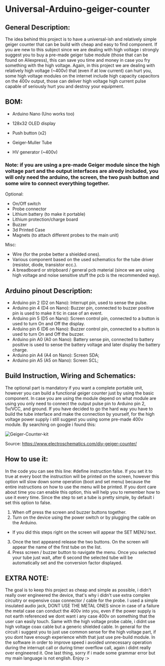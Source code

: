 # Universal-Arduino-geiger-counter

## General Description:

The idea behind this project is to have a universal-ish and relatively simple geiger counter that can be build with cheap and easy to find component. If you are new to this subject since we are dealing with high voltage i strongly suggest you to buy a pre-made geiger tube module (those that can be found on Aliexpress), this can save you time and money in case you fry something with the high voltage. Again, in this project we are dealing with relatively high voltage (~400v) that (even if at low current) can hurt you, some high voltage modules on the internet include high capacity capacitors on the 400v output, those can deliver high voltage high current pulse capable of seriously hurt you and destroy your equipment. 



## BOM:

- Arduino Nano (Uno works too)

- 128x32 OLED display
- Push button (x2) 
- Geiger-Muller Tube
- HV generator (~400v)

### Note: if you are using a pre-made Geiger module since the high voltage part and the output interfaces are alredy included, you will only need the arduino, the screen, the two push button and some wire to connect everything together.


 Optional:
- On/Off switch
- Probe connector
- Lithium battery (to make it portable)
- Lithium protection/charge board
- Buzzer
- 3d Printed Case
- Magnets (to attach different probes to the main unit)


Misc:
- Wire (for the probe better a shielded ones).
- Various component based on the used schematics for the tube driver (resistor, diode, transistor ecc.).
- A breadboard or stripboard / general pcb material (since we are using high voltage and noise sensitive stuff the pcb is the recommended way).

## Arduino pinout Description:

- Arduino pin 2 (D2 on Nano): Interrupt pin, used to sense the pulse.
- Arduino pin 4 (D4 on Nano): Buzzer pin, connected to buzzer positive pin is used to make it tic in case of an event.
- Arduino pin 5 (D5 on Nano): Screen control pin, connected to a button is used to turn On and Off the display.
- Arduino pin 6 (D6 on Nano): Buzzer control pin, connected to a button is used to turn On and Off the buzzer.
- Arduino pin A0 (A0 on Nano): Battery sense pin, connected to battery positive is used to sense the battery voltage and later display the battery charge.
- Arduino pin A4 (A4 on Nano): Screen SDA;
- Arduino pin A5 (A5 on Nano): Screen SCL;


## Build Instruction, Wiring and Schematics:

The optional part is mandatory if you want a complete portable unit, however you can build a functional geiger counter just by using the basic component. In case you are using the module depend on what module are using you only need to connect the output pulse pin to Arduino pin 2, 5v/VCC, and ground. If you have decided to go the hard way you have to build the tube interface and make the connection by yourself, for the high voltage power supply i still suggest you using some pre-made 400v module. By searching on google i found this: 

![Geiger-Counter-kit](https://user-images.githubusercontent.com/17268735/188287614-a6f1a719-df5a-466f-b613-65c30b21cc44.png)

Source: https://www.electroschematics.com/diy-geiger-counter/


## How to use it:
 
In the code you can see this line: #define instruction false. If you set it to true at every boot the instruction will be printed on the screen, however this option will slow down some operation (boot and set menu) because the entire instructions on how to use the menu will be printed. If you dont care about time you can enable this option, this will help you to remember how to use it every time. Since the step to set a tube is pretty simple, by default i set this option to false. 

1) When off press the screen and buzzer buttons together.
2) Turn on the device using the power switch or by plugging the cable on the Arduino.
- If you did this steps right on the screen will appear the SET MENU text.
3) Once the text appeared release the two buttons. On the screen will appear the name of the first tube on the list.
4) Press screen / buzzer button to navigate the menu. Once you selected your tube just wait, after 6 second the selected tube will be automatically set and the conversion factor displayed.

## EXTRA NOTE:
The goal is to keep this project as cheap and simple as possible, i didn't really over engineered the device, that's why i didn't use extra complex circuitry or expensive coax connector / cable for the probe. I used a simple insulated audio jack, DONT USE THE METAL ONES since in case of a failure the metal case can conduct the 400v into you, even if the power supply is not earth referenced  we dont want i any case 400v on something that the user can easily touch. Same with the high voltage probe cable, i didnt use high voltage coax cable but a generic shielded cable. In general for the circuit i suggest you to just use common sense for the high voltage part, if you dont have enough experience whith that just use pre-build module. In the software in order to improve speed i avoided unnecessary operation during the interrupt call or during timer overflow call, again i didnt really over engineered it. One last thing, sorry if i made some grammar error but my main language is not english. Enjoy :> 


